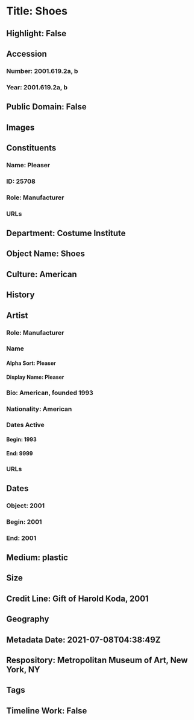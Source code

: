 # Title: Shoes
## Highlight: False
## Accession
### Number: 2001.619.2a, b
### Year: 2001.619.2a, b
## Public Domain: False
## Images
## Constituents
### Name: Pleaser
### ID: 25708
### Role: Manufacturer
### URLs
## Department: Costume Institute
## Object Name: Shoes
## Culture: American
## History
## Artist
### Role: Manufacturer
### Name
#### Alpha Sort: Pleaser
#### Display Name: Pleaser
### Bio: American, founded 1993
### Nationality: American
### Dates Active
#### Begin: 1993
#### End: 9999
### URLs
## Dates
### Object: 2001
### Begin: 2001
### End: 2001
## Medium: plastic
## Size
## Credit Line: Gift of Harold Koda, 2001
## Geography
## Metadata Date: 2021-07-08T04:38:49Z
## Respository: Metropolitan Museum of Art, New York, NY
## Tags
## Timeline Work: False